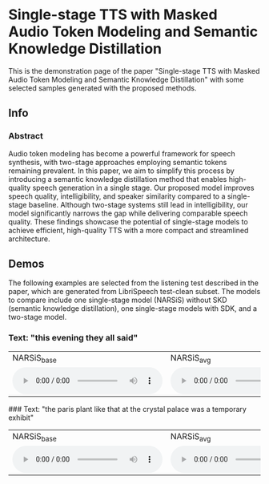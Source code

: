 # Single-stage TTS with Masked Audio Token Modeling and Semantic Knowledge Distillation

This is the demonstration page of the paper "Single-stage TTS with Masked Audio Token Modeling and Semantic Knowledge Distillation" with some selected samples generated with the proposed methods.

## Info

### Abstract

Audio token modeling has become a powerful framework for speech synthesis, with two-stage approaches employing semantic tokens remaining prevalent. In this paper, we aim to simplify this process by introducing a semantic knowledge distillation method that enables high- quality speech generation in a single stage. Our proposed model improves speech quality, intelligibility, and speaker similarity compared to a single- stage baseline. Although two-stage systems still lead in intelligibility, our model significantly narrows the gap while delivering comparable speech quality. These findings showcase the potential of single-stage models to achieve efficient, high-quality TTS with a more compact and streamlined architecture.

## Demos

The following examples are selected from the listening test described in the paper, which are generated from LibriSpeech test-clean subset. The models to compare include one single-stage model (NARSiS) without SKD (semantic knowledge distillation), one single-stage models with SDK, and a two-stage model.

### Text: "this evening they all said"
<html>
<table>
  <tr>
    <td>
      NARSiS<sub>base</sub>
    </td>
    <td>
      NARSiS<sub>avg</sub>
    </td>
    <td>
      NAT 2-stage
    </td>
    <td>
      Ground truth
    </td>
  </tr>
  <tr> 
    <td>
        <audio controls>
        <source src="audios/672-122797-0028.vanilla.wav">
        </audio>
    </td>
    <td>
        <audio controls>
        <source src="audios/672-122797-0028.avg.wav">
        </audio>
    </td>
    <td>
        <audio controls>
        <source src="audios/672-122797-0028.2stages.wav">
        </audio>
    </td>
    <td>
        <audio controls>
        <source src="audios/672-122797-0028.gt.wav">
        </audio>
    </td>
  </tr>
</table>
</html>
### Text: "the paris plant like that at the crystal palace was a temporary exhibit"
<html>
<table>
  <tr>
    <td>
      NARSiS<sub>base</sub>
    </td>
    <td>
      NARSiS<sub>avg</sub>
    </td>
    <td>
      NAT 2-stage
    </td>
    <td>
      Ground truth
    </td>
  </tr>
  <tr> 
    <td>
        <audio controls>
        <source src="audios/2300-131720-0000.vanilla.wav">
        </audio>
    </td>
    <td>
        <audio controls>
        <source src="audios/2300-131720-0000.avg.wav">
        </audio>
    </td>
    <td>
        <audio controls>
        <source src="audios/2300-131720-0000.2stages.wav">
        </audio>
    </td>
    <td>
        <audio controls>
        <source src="audios/2300-131720-0000.gt.wav">
        </audio>
    </td>
  </tr>
</table>
</html>
    
